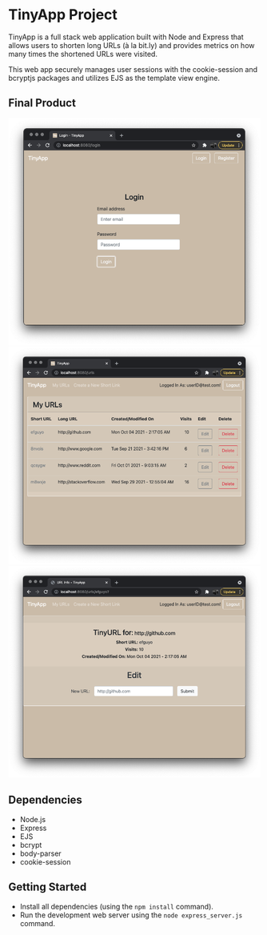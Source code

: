 # TinyApp Project

TinyApp is a full stack web application built with Node and Express that allows users to shorten long URLs (à la bit.ly) and provides metrics on how many times the shortened URLs were visited.

This web app securely manages user sessions with the cookie-session and bcryptjs packages and utilizes EJS as the template view engine.  

## Final Product

!["Screenshot of login page"](https://github.com/japhetGitHub/tinyapp/blob/master/docs/login_page.png?raw=true)
!["Screenshot of URLs page"](https://github.com/japhetGitHub/tinyapp/blob/master/docs/urls_index.png?raw=true)
!["Screenshot of URL info/edit page"](https://github.com/japhetGitHub/tinyapp/blob/master/docs/url_show_info.png?raw=true)

## Dependencies

- Node.js
- Express
- EJS
- bcrypt
- body-parser
- cookie-session

## Getting Started

- Install all dependencies (using the `npm install` command).
- Run the development web server using the `node express_server.js` command.
